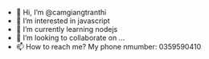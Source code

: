 - 👋 Hi, I’m @camgiangtranthi
- 👀 I’m interested in javascript
- 🌱 I’m currently learning nodejs
- 💞️ I’m looking to collaborate on ...
- 📫 How to reach me? My phone nmumber: 0359590410

<!---
camgiangtranthi/camgiangtranthi is a ✨ special ✨ repository because its `README.md` (this file) appears on your GitHub profile.
You can click the Preview link to take a look at your changes.
--->
